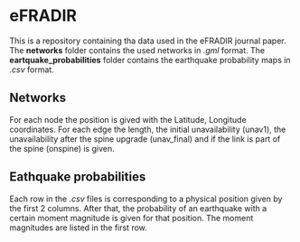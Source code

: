 # eFRADIR

This is a repository containing tha data used in the eFRADIR journal paper.
The **networks** folder contains the used networks in *.gml* format.
The **eartquake_probabilities** folder contains the earthquake probability maps in *.csv* format.

## Networks
For each node the position is gived with the Latitude, Longitude coordinates.
For each edge the length, the initial unavailability (unav1), the unavailability after the spine upgrade (unav_final) and if the link is part of the spine (onspine) is given.

## Eathquake probabilities
Each row in the *.csv* files is corresponding to a physical position given by the first 2 columns. After that, the probability of an earthquake with a certain moment magnitude is given for that position. The moment magnitudes are listed in the first row.